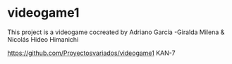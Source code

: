 # videogame1
This project is a videogame cocreated by Adriano García -Giralda Milena &amp; Nicolás Hideo Himanichi

https://github.com/Proyectosvariados/videogame1 KAN-7

